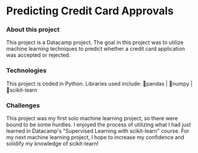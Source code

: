 # Predicting Credit Card Approvals

### About this project
This project is a Datacamp project. The goal in this project was to utilize machine learning techniques to predict whether a credit card application was accepted or rejected.

### Technologies 
This project is coded in Python. Libraries used include: 🐼pandas | 🧮numpy | 🧠scikit-learn 

### Challenges
This project was my first solo machine learning project, so there were bound to be some hurdles. I enjoyed the process of utilizing what I had just learned in Datacamp's "Supervised Learning with scikit-learn" course. For my next machine learning project, I hope to increase my confidence and solidify my knowledge of scikit-learn!
